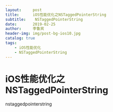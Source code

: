 ```yaml
---
layout:     post
title:      iOS性能优化之NSTaggedPointerString
subtitle:    NSTaggedPointerString
date:       2019-02-25
author:     李鲁宾
header-img: img/post-bg-ios10.jpg
catalog: true
tags:
    - iOS性能优化
    - NSTaggedPointerString
---
```


# iOS性能优化之NSTaggedPointerString

nstaggedpointerstring